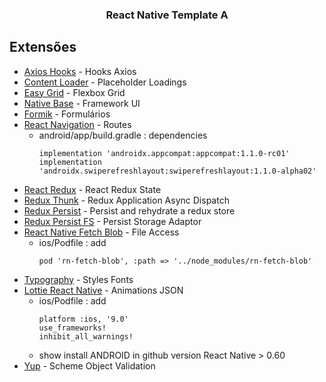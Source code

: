 <p align="center">
  <h3 align="center">React Native Template A</h3>
</p>

## Extensões
- [Axios Hooks](https://github.com/simoneb/axios-hooks) - Hooks Axios
- [Content Loader](https://github.com/danilowoz/react-content-loader) - Placeholder Loadings
- [Easy Grid](https://github.com/GeekyAnts/react-native-easy-grid) - Flexbox Grid
- [Native Base](https://github.com/GeekyAnts/NativeBase) - Framework UI
- [Formik](https://jaredpalmer.com/formik/docs/overview) - Formulários
- [React Navigation](https://reactnavigation.org/docs/en/getting-started.html) - Routes
  - android/app/build.gradle : dependencies
    ```
    implementation 'androidx.appcompat:appcompat:1.1.0-rc01'
    implementation 'androidx.swiperefreshlayout:swiperefreshlayout:1.1.0-alpha02'
    ```
- [React Redux](https://github.com/reduxjs/react-redux) - React Redux State
- [Redux Thunk](https://github.com/reduxjs/redux-thunk) - Redux Application Async Dispatch
- [Redux Persist](https://github.com/rt2zz/redux-persist) - Persist and rehydrate a redux store
- [Redux Persist FS](https://github.com/robwalkerco/redux-persist-filesystem-storage) - Persist Storage Adaptor
- [React Native Fetch Blob](https://github.com/joltup/rn-fetch-blob) - File Access
  - ios/Podfile : add
    ```
    pod 'rn-fetch-blob', :path => '../node_modules/rn-fetch-blob'
    ```
- [Typography](https://github.com/hectahertz/react-native-typography) - Styles Fonts
- [Lottie React Native](https://github.com/react-native-community/lottie-react-native) - Animations JSON
  - ios/Podfile : add
    ```
    platform :ios, '9.0'
    use_frameworks!
    inhibit_all_warnings!
    ```
  - show install ANDROID in github version React Native > 0.60
- [Yup](https://github.com/jquense/yup) - Scheme Object Validation

